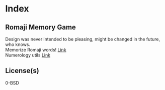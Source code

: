 # Index
## Romaji Memory Game
Design was never intended to be pleasing, might be changed in the future, who knows.<br>
Memorize Romaji words! [Link](https://slowsient.github.io/romaji)<br>
Numerology utils [Link](https://slowsient.github.io/numero)<br>
## License(s)
0-BSD<br>
